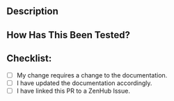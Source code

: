 <!--- Follow the spec: https://www.conventionalcommits.org/en/v1.0.0-beta.3/#specification for the PR title and description -->
<!--- List any breaking changes here with the prefix BREAKING CHANGE: -->

<!--- This template can be modified slightly to the needs of the pull request -->

## Description
<!--- Describe your changes -->

## How Has This Been Tested?
<!--- Please describe in detail how you tested your changes. -->
<!--- Include details of your testing environment, tests ran to see how -->
<!--- your change affects other areas of the code, etc. -->

## Checklist:
<!--- These can be used to show you've met the issue criteria, or similar. -->
<!--- If you're unsure about any of these, don't hesitate to ask. We're here to help! -->
- [ ] My change requires a change to the documentation.
- [ ] I have updated the documentation accordingly.
- [ ] I have linked this PR to a ZenHub Issue.
